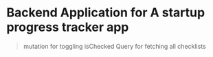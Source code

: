 # Backend Application for A startup progress tracker app


> mutation for toggling isChecked 
> Query for fetching all checklists